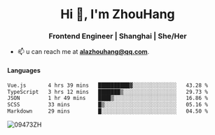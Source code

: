 <h1 align="center">Hi 👋, I'm ZhouHang</h1>

<h3 align="center">Frontend Engineer | Shanghai | She/Her</h3>

- 📫 u can reach me at **alazhouhang@qq.com**.

<h4 align="left">Languages</h4>
<!--START_SECTION:waka-->

```txt
Vue.js       4 hrs 39 mins   ██████████▓░░░░░░░░░░░░░░   43.28 %
TypeScript   3 hrs 12 mins   ███████▒░░░░░░░░░░░░░░░░░   29.73 %
JSON         1 hr 49 mins    ████▒░░░░░░░░░░░░░░░░░░░░   16.86 %
SCSS         33 mins         █▒░░░░░░░░░░░░░░░░░░░░░░░   05.16 %
Markdown     29 mins         █░░░░░░░░░░░░░░░░░░░░░░░░   04.50 %
```

<!--END_SECTION:waka-->

<p align="left"> <img src=https://github-readme-stats.vercel.app/api?username=09473ZH&show_icons=true alt=09473ZH /> </p>
